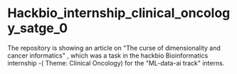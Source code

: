 # Hackbio_internship_clinical_oncology_satge_0
The repository is showing an article on "The curse of dimensionality and cancer informatics" , which was a task in the hackbio Bioinformatics internship -( Theme: Clinical Oncology)  for the "ML-data-ai track" interns.
